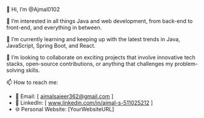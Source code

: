 👋 Hi, I’m @Ajmal0102

👀 I’m interested in all things Java and web development, from back-end to front-end, and everything in between.

🌱 I’m currently learning and keeping up with the latest trends in Java, JavaScript, Spring Boot, and React.

💞️ I’m looking to collaborate on exciting projects that involve innovative tech stacks, open-source contributions, or anything that challenges my problem-solving skills.

📫 How to reach me:
   - 📧 Email: [ ajmalsajeer362@gmail.com ]
   - 💼 LinkedIn: [ www.linkedin.com/in/ajmal-s-511025212 ]
   - 🌐 Personal Website: [YourWebsiteURL]


<!---
Ajmal0102/Ajmal0102 is a ✨ special ✨ repository because its `README.md` (this file) appears on your GitHub profile.
You can click the Preview link to take a look at your changes.
--->
